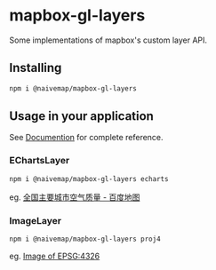 # mapbox-gl-layers

Some implementations of mapbox's custom layer API.

## Installing

```bash
npm i @naivemap/mapbox-gl-layers
```

## Usage in your application

See [Documention](./doc/index.md) for complete reference.

### EChartsLayer

```bash
npm i @naivemap/mapbox-gl-layers echarts
```

eg. [全国主要城市空气质量 - 百度地图](https://huanglii.github.io/mapbox-gl-js-cookbook/example/echarts-scatter.html)

### ImageLayer

```bash
npm i @naivemap/mapbox-gl-layers proj4
```

eg. [Image of EPSG:4326](https://huanglii.github.io/mapbox-gl-js-cookbook/example/data-image-4326.html)
